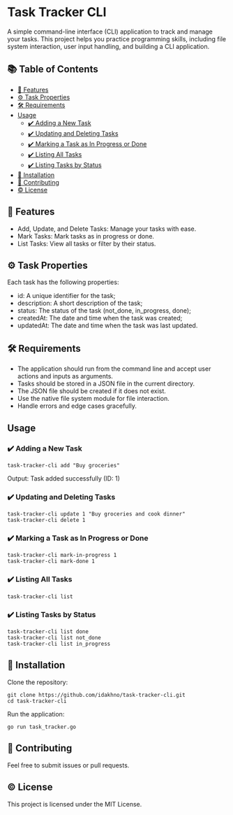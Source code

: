 # Task Tracker CLI
A simple command-line interface (CLI) application to track and manage your tasks. This project helps you practice programming skills, including file system interaction, user input handling, and building a CLI application.

## 📚 Table of Contents
- [🚀 Features](#-features)
- [⚙️ Task Properties](#-task-properties)
- [🛠️ Requirements](#-requirements)
- [Usage](#usage)
    - [✔️ Adding a New Task](#adding-a-new-task)
    - [✔️ Updating and Deleting Tasks](#updating-and-deleting-tasks)
    - [✔️ Marking a Task as In Progress or Done](#marking-a-task-as-in-progress-or-done)
    - [✔️ Listing All Tasks](#listing-all-tasks)
    - [✔️ Listing Tasks by Status](#listing-tasks-by-status)
- [💾 Installation](#installation)
- [👋 Contributing](#contributing)
- [©️ License](#license)

## 🚀 Features
- Add, Update, and Delete Tasks: Manage your tasks with ease.
- Mark Tasks: Mark tasks as in progress or done.
- List Tasks: View all tasks or filter by their status.

## ⚙️ Task Properties
Each task has the following properties:
- id: A unique identifier for the task;
- description: A short description of the task;
- status: The status of the task (not_done, in_progress, done);
- createdAt: The date and time when the task was created;
- updatedAt: The date and time when the task was last updated.

## 🛠️ Requirements
- The application should run from the command line and accept user actions and inputs as arguments.
- Tasks should be stored in a JSON file in the current directory.
- The JSON file should be created if it does not exist.
- Use the native file system module for file interaction.
- Handle errors and edge cases gracefully.

## Usage
### ✔️ Adding a New Task
```
task-tracker-cli add "Buy groceries"
```
Output: Task added successfully (ID: 1)

### ✔️ Updating and Deleting Tasks
```
task-tracker-cli update 1 "Buy groceries and cook dinner"
task-tracker-cli delete 1
```

### ✔️ Marking a Task as In Progress or Done
```
task-tracker-cli mark-in-progress 1
task-tracker-cli mark-done 1
```

### ✔️ Listing All Tasks
```
task-tracker-cli list
```

### ✔️ Listing Tasks by Status
```
task-tracker-cli list done
task-tracker-cli list not_done
task-tracker-cli list in_progress
```

## 💾 Installation

Clone the repository:
```
git clone https://github.com/idakhno/task-tracker-cli.git
cd task-tracker-cli
```

Run the application:
```
go run task_tracker.go
```

## 👋 Contributing
Feel free to submit issues or pull requests.

## ©️ License
This project is licensed under the MIT License.
